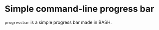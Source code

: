 Simple command-line progress bar
=====================

`progressbar` is a simple progress bar made in BASH.



